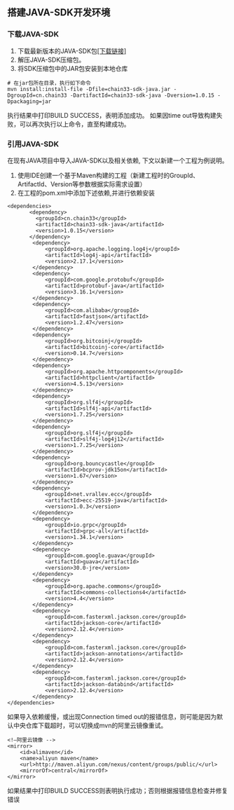 ## 搭建JAVA-SDK开发环境
### 下载JAVA-SDK
1. 下载最新版本的JAVA-SDK包[[下载链接]](https://github.com/33cn/chain33-sdk-java/releases/download/1.0.15/chain33-sdk-java-1.0.15.zip)  
2. 解压JAVA-SDK压缩包。  
3. 将SDK压缩包中的JAR包安装到本地仓库  
```
# 在jar包所在目录，执行如下命令
mvn install:install-file -Dfile=chain33-sdk-java.jar -DgroupId=cn.chain33 -DartifactId=chain33-sdk-java -Dversion=1.0.15 -Dpackaging=jar
```
执行结果中打印BUILD SUCCESS，表明添加成功。
如果因time out导致构建失败，可以再次执行以上命令，直至构建成功。

### 引用JAVA-SDK
在现有JAVA项目中导入JAVA-SDK以及相关依赖, 下文以新建一个工程为例说明。

1. 使用IDE创建一个基于Maven构建的工程（新建工程时的GroupId、ArtifactId、Version等参数根据实际需求设置）  
2. 在工程的pom.xml中添加下述依赖,并进行依赖安装  
```
<dependencies>
       <dependency>
         <groupId>cn.chain33</groupId>
         <artifactId>chain33-sdk-java</artifactId>
         <version>1.0.15</version>
       </dependency>
        <dependency>
            <groupId>org.apache.logging.log4j</groupId>
            <artifactId>log4j-api</artifactId>
            <version>2.17.1</version>
        </dependency>
        <dependency>
            <groupId>com.google.protobuf</groupId>
            <artifactId>protobuf-java</artifactId>
            <version>3.16.1</version>
        </dependency>
        <dependency>
            <groupId>com.alibaba</groupId>
            <artifactId>fastjson</artifactId>
            <version>1.2.47</version>
        </dependency>
        <dependency>
            <groupId>org.bitcoinj</groupId>
            <artifactId>bitcoinj-core</artifactId>
            <version>0.14.7</version>
        </dependency>
        <dependency>
            <groupId>org.apache.httpcomponents</groupId>
            <artifactId>httpclient</artifactId>
            <version>4.5.13</version>
        </dependency>
        <dependency>
            <groupId>org.slf4j</groupId>
            <artifactId>slf4j-api</artifactId>
            <version>1.7.25</version>
        </dependency>
        <dependency>
            <groupId>org.slf4j</groupId>
            <artifactId>slf4j-log4j12</artifactId>
            <version>1.7.25</version>
        </dependency>
        <dependency>
            <groupId>org.bouncycastle</groupId>
            <artifactId>bcprov-jdk15on</artifactId>
            <version>1.67</version>
        </dependency>
        <dependency>
            <groupId>net.vrallev.ecc</groupId>
            <artifactId>ecc-25519-java</artifactId>
            <version>1.0.3</version>
        </dependency>
        <dependency>
            <groupId>io.grpc</groupId>
            <artifactId>grpc-all</artifactId>
            <version>1.34.1</version>
        </dependency>
        <dependency>
            <groupId>com.google.guava</groupId>
            <artifactId>guava</artifactId>
            <version>30.0-jre</version>
        </dependency>
        <dependency>
            <groupId>org.apache.commons</groupId>
            <artifactId>commons-collections4</artifactId>
            <version>4.4</version>
        </dependency>
        <dependency>
            <groupId>com.fasterxml.jackson.core</groupId>
            <artifactId>jackson-core</artifactId>
            <version>2.12.4</version>
        </dependency>
        <dependency>
            <groupId>com.fasterxml.jackson.core</groupId>
            <artifactId>jackson-annotations</artifactId>
            <version>2.12.4</version>
        </dependency>
        <dependency>
            <groupId>com.fasterxml.jackson.core</groupId>
            <artifactId>jackson-databind</artifactId>
            <version>2.12.4</version>
        </dependency>
</dependencies>
```
如果导入依赖缓慢，或出现Connection timed out的报错信息，则可能是因为默认中央仓库下载超时，可以切换成mvn的阿里云镜像重试。  
```
<!—阿里云镜像 -->
<mirror> 
    <id>alimaven</id> 
    <name>aliyun maven</name>
    <url>http://maven.aliyun.com/nexus/content/groups/public/</url> 
    <mirrorOf>central</mirrorOf>         
</mirror>
```
如果结果中打印BUILD SUCCESS则表明执行成功；否则根据报错信息检查并修复错误  